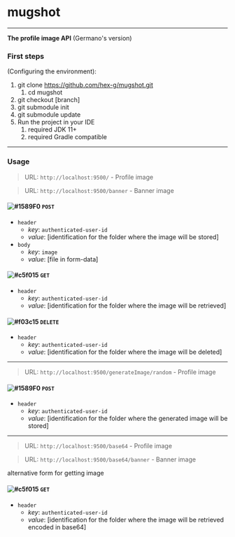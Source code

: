 # mugshot
---
**The profile image API**
(Germano's version)

### First steps
(Configuring the environment):

1. git clone https://github.com/hex-g/mugshot.git
    1. cd mugshot
2. git checkout [branch]
3. git submodule init
4. git submodule update 
5. Run the project in your IDE
    1. required JDK 11+
    2. required Gradle compatible
---
### Usage
> URL: `http://localhost:9500/` - Profile image

> URL: `http://localhost:9500/banner` - Banner image

#### ![#1589F0](https://placehold.it/15/1589F0/000000?text=+) `POST`
* `header`
    * *key*: `authenticated-user-id`
    * *value*: [identification for the folder where the image will be stored]
* `body`
    * *key*: `image`
    * *value*: [file in form-data]
#### ![#c5f015](https://placehold.it/15/c5f015/000000?text=+) `GET`
* `header`
    * *key*: `authenticated-user-id`
    * *value*: [identification for the folder where the image will be retrieved]
#### ![#f03c15](https://placehold.it/15/f03c15/000000?text=+) `DELETE`
* `header`
    * *key*: `authenticated-user-id`
    * *value*: [identification for the folder where the image will be deleted]
---
> URL: `http://localhost:9500/generateImage/random` - Profile image

#### ![#1589F0](https://placehold.it/15/1589F0/000000?text=+) `POST`
* `header`
    * *key*: `authenticated-user-id`
    * *value*: [identification for the folder where the generated image will be stored]
---
> URL: `http://localhost:9500/base64` - Profile image

> URL: `http://localhost:9500/base64/banner` - Banner image

alternative form for getting image
#### ![#c5f015](https://placehold.it/15/c5f015/000000?text=+) `GET`
* `header`
    * *key*: `authenticated-user-id`
    * *value*: [identification for the folder where the image will be retrieved encoded in base64]
